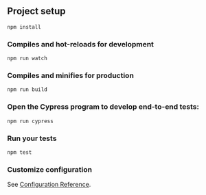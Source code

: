 ## Project setup
```
npm install
```

### Compiles and hot-reloads for development
```
npm run watch
```

### Compiles and minifies for production
```
npm run build
```

### Open the Cypress program to develop end-to-end tests:
```
npm run cypress
```

### Run your tests
```
npm test
```

### Customize configuration
See [Configuration Reference](https://cli.vuejs.org/config/).

